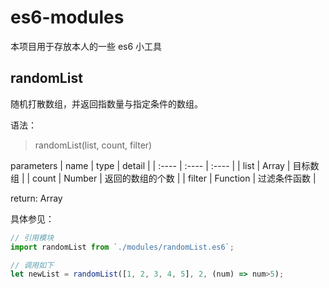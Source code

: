 # es6-modules
本项目用于存放本人的一些 es6 小工具

## randomList
随机打散数组，并返回指数量与指定条件的数组。

语法：
> randomList(list, count, filter)  

parameters
| name | type | detail |
| :---- | :---- | :---- |
| list | Array | 目标数组 |
| count | Number | 返回的数组的个数 | 
| filter | Function | 过滤条件函数 |

return: Array

具体参见：
```javascript
// 引用模块
import randomList from `./modules/randomList.es6`; 

// 调用如下
let newList = randomList([1, 2, 3, 4, 5], 2, (num) => num>5); 
```
